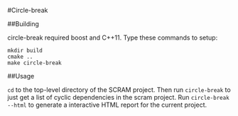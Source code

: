 #Circle-break

##Building

circle-break required boost and C++11. Type these commands to setup:

    mkdir build
    cmake ..
    make circle-break

##Usage

`cd` to the top-level directory of the SCRAM project. Then run `circle-break` to just get a list of
cyclic dependencies in the scram project. Run `circle-break --html` to generate a interactive HTML
report for the current project.
